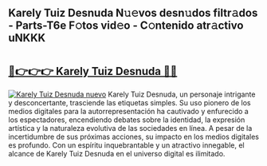## Karely Tuiz Desnuda N𝚞𝚎vos desn𝚞dos filtr𝚊dos - Parts-T6e F𝚘tos vid𝚎o - C𝚘ntenido atr𝚊ctivo uNKKK

# <h2><a href="http://mba835b.tromn.icu/?c=Karely+Tuiz+Desnuda">🔗👉👉👉 Karely Tuiz Desnuda 🔗🔗</a></h2>

[![Karely Tuiz Desnuda nuevo](https://i.imgur.com/pEAQMta.gif)](http://mba835b.tromn.icu/?c=Karely+Tuiz+Desnuda)
Karely Tuiz Desnuda, un personaje intrigante y desconcertante, trasciende las etiquetas simples. Su uso pionero de los medios digitales para la autorrepresentación ha cautivado y enfurecido a los espectadores, encendiendo debates sobre la identidad, la expresión artística y la naturaleza evolutiva de las sociedades en línea. A pesar de la incertidumbre de sus próximas acciones, su impacto en los medios digitales es profundo. Con un espíritu inquebrantable y un atractivo innegable, el alcance de Karely Tuiz Desnuda en el universo digital es ilimitado.
